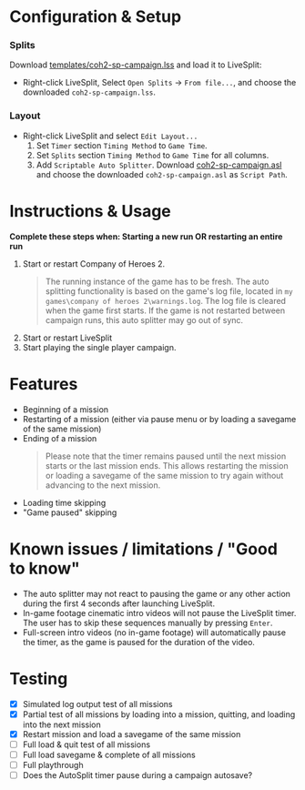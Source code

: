 
# Configuration & Setup
### Splits
Download [templates/coh2-sp-campaign.lss](templates/coh2-sp-campaign.lss) and load it to LiveSplit:
- Right-click LiveSplit, Select `Open Splits` -> `From file...`, and choose the downloaded `coh2-sp-campaign.lss`.

### Layout
- Right-click LiveSplit and select `Edit Layout...`
    1. Set `Timer` section `Timing Method` to `Game Time`.
    1. Set `Splits` section `Timing Method` to `Game Time` for all columns.
    1. Add `Scriptable Auto Splitter`. Download [coh2-sp-campaign.asl](coh2-sp-campaign.asl) and choose the downloaded `coh2-sp-campaign.asl` as `Script Path`. 

# Instructions & Usage
**Complete these steps when: Starting a new run OR restarting an entire run**
1. Start or restart Company of Heroes 2. 
    > The running instance of the game has to be fresh. The auto splitting functionality is based on the game's log file, located in `my games\company of heroes 2\warnings.log`. The log file is cleared when the game first starts. If the game is not restarted between campaign runs, this auto splitter may go out of sync. 
1. Start or restart LiveSplit
1. Start playing the single player campaign.

# Features
- Beginning of a mission
- Restarting of a mission (either via pause menu or by loading a savegame of the same mission)
- Ending of a mission
    > Please note that the timer remains paused until the next mission starts or the last mission ends. This allows restarting the mission or loading a savegame of the same mission to try again without advancing to the next mission.
- Loading time skipping 
- "Game paused" skipping

# Known issues / limitations / "Good to know"
- The auto splitter may not react to pausing the game or any other action during the first 4 seconds after launching LiveSplit.
- In-game footage cinematic intro videos will not pause the LiveSplit timer. The user has to skip these sequences manually by pressing `Enter`.
- Full-screen intro videos (no in-game footage) will automatically pause the timer, as the game is paused for the duration of the video.

# Testing
- [x] Simulated log output test of all missions
- [x] Partial test of all missions by loading into a mission, quitting, and loading into the next mission
- [x] Restart mission and load a savegame of the same mission
- [ ] Full load & quit test of all missions
- [ ] Full load savegame & complete of all missions
- [ ] Full playthrough
- [ ] Does the AutoSplit timer pause during a campaign autosave? 
